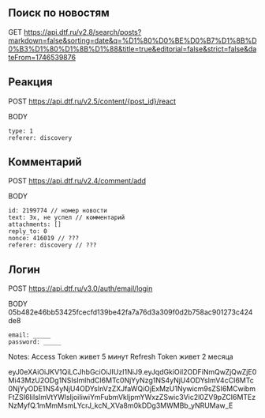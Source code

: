 ## Поиск по новостям

GET
https://api.dtf.ru/v2.8/search/posts?markdown=false&sorting=date&q=%D1%80%D0%BE%D0%B7%D1%8B%D0%B3%D1%80%D1%8B%D1%88&title=true&editorial=false&strict=false&dateFrom=1746539876

## Реакция

POST
https://api.dtf.ru/v2.5/content/{post_id}/react

BODY

```
type: 1
referer: discovery
```

## Комментарий

POST
https://api.dtf.ru/v2.4/comment/add

BODY

```
id: 2199774 // номер новости
text: Эх, не успел // комментарий
attachments: []
reply_to: 0
nonce: 416019 // ???
referer: discovery // ???
```

## Логин

POST
https://api.dtf.ru/v3.0/auth/email/login

BODY
05b482e46bb53425fcecfd139be42fa7a76d3a309f0d2b758ac901273c424de8

```
email: _____
password: _____
```

Notes:
Access Token живет 5 минут
Refresh Token живет 2 месяца

eyJ0eXAiOiJKV1QiLCJhbGciOiJIUzI1NiJ9.eyJqdGkiOiI2ODFiNmQwZjQwZjE0Mi43MzU2ODg1NSIsImlhdCI6MTc0NjYyNzg1NS4yNjU4ODYsImV4cCI6MTc0NjYyODE1NS4yNjU4ODYsInVzZXJfaWQiOjExMzU1Nywicm9sZSI6MCwibmFtZSI6IiIsImVtYWlsIjoiIiwiYmFubmVkIjpmYWxzZSwic3Vic2l0ZV9pZCI6MTEzNzMyfQ.1mMmMsmLYcrJ_kcN_XVa8m0kDDg3MWMBb_yNRUMaw_E
